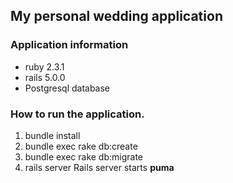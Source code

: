 ## My personal wedding application
### Application information
  * ruby 2.3.1
  * rails 5.0.0
  * Postgresql database

### How to run the application.
1. bundle install
2. bundle exec rake db:create
3. bundle exec rake db:migrate
4. rails server
Rails server starts **puma**
